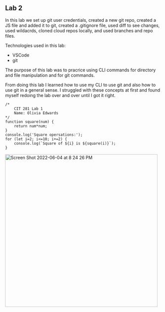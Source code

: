 ## Lab 2

In this lab we set up git user credentials, created a new git repo, created a JS file and added it to git, created a .gitignore file, used diff to see changes, used wildacrds, cloned cloud repos locally, and used branches and repo files.

Technologies used in this lab:
- VSCode
- git

The purpose of this lab was to pracrice using CLI commands for directory and file manipulation and for git commands.

From doing this lab I learned how to use my CLI to use git and also how to use git in a general sense. I struggled with these concepts at first and found myself redoing the lab over and over until I got it right.

```
/*
    CIT 281 Lab 1
    Name: Olivia Edwards
*/
function square(num) {
    return num*num;
}
console.log('Square opersations:');
for (let i=2; i<=10; i+=2) {
    console.log(`Square of ${i} is ${square(i)}`);
}
```

<img width="493" alt="Screen Shot 2022-06-04 at 8 24 26 PM" src="https://user-images.githubusercontent.com/105889862/172033640-093997aa-5183-4386-ab04-c8f42bc56e78.png">
